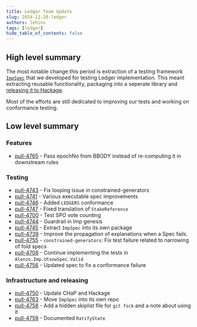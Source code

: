 ```yaml
---
title: Ledger Team Update
slug: 2024-11-20-ledger
authors: lehins
tags: [ledger]
hide_table_of_contents: false
---
```


## High level summary

The most notable change this period is extraction of a testing framework [`ImpSpec`](https://github.com/input-output-hk/ImpSpec) that we developed for testing Ledger implementation. This meant extracting reusable functionality, packaging into a seperate library and [releasing it to Hackage](https://hackage.haskell.org/package/ImpSpec).

Most of the efforts are still dedicated to improving our tests and working on conformance testing.

## Low level summary

### Features

* [pull-4765] - Pass epochNo from BBODY instead of re-computing it in downstream rules

### Testing

* [pull-4743] - Fix looping issue in constrained-generators
* [pull-4741] - Various executable spec improvements
* [pull-4746] - Added `LEDGERS` conformance
* [pull-4747] - Fixed translation of  `StakeReference`
* [pull-4700] - Test SPO vote counting
* [pull-4744] - Guardrail in Imp genesis
* [pull-4745] - Extract `ImpSpec` into its own package
* [pull-4739] - Improve the propagation of explanations when a Spec fails.
* [pull-4755] - `constrained-generators`: Fix test failure related to narrowing of fold specs
* [pull-4708] - Continue implementing the tests in `Alonzo.Imp.UtxowSpec.Valid`
* [pull-4756] - Updated spec to fix a conformance failure

### Infrastructure and releasing

* [pull-4750] - Update CHaP and Hackage
* [pull-4763] - Move `ImpSpec` into its own repo
* [pull-4758] - Add a hidden skiplist file for `git fsck` and a note about using it
* [pull-4759] - Documented `RatifyState`

[pull-4743]: https://github.com/IntersectMBO/cardano-ledger/pull/4743
[pull-4741]: https://github.com/IntersectMBO/cardano-ledger/pull/4741
[pull-4746]: https://github.com/IntersectMBO/cardano-ledger/pull/4746
[pull-4750]: https://github.com/IntersectMBO/cardano-ledger/pull/4750
[pull-4747]: https://github.com/IntersectMBO/cardano-ledger/pull/4747
[pull-4700]: https://github.com/IntersectMBO/cardano-ledger/pull/4700
[pull-4745]: https://github.com/IntersectMBO/cardano-ledger/pull/4745
[pull-4744]: https://github.com/IntersectMBO/cardano-ledger/pull/4744
[pull-4758]: https://github.com/IntersectMBO/cardano-ledger/pull/4758
[pull-4739]: https://github.com/IntersectMBO/cardano-ledger/pull/4739
[pull-4755]: https://github.com/IntersectMBO/cardano-ledger/pull/4755
[pull-4708]: https://github.com/IntersectMBO/cardano-ledger/pull/4708
[pull-4756]: https://github.com/IntersectMBO/cardano-ledger/pull/4756
[pull-4759]: https://github.com/IntersectMBO/cardano-ledger/pull/4759
[pull-4763]: https://github.com/IntersectMBO/cardano-ledger/pull/4763
[pull-4765]: https://github.com/IntersectMBO/cardano-ledger/pull/4765
